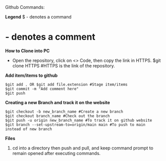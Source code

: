 Github Commands:

**Legend**
$ - denotes a command
# - denotes a comment

**How to Clone into PC**
- Open the repository, click on <> Code, then copy the link in HTTPS.
$git clone HTTPS #HTTPS is the link of the repository.

**Add item/items to github**
```
$git add . OR $git add file.extension #Stage item/items 
$git commit -m "Add comment here"
$git push
```

**Creating a new Branch and track it on the website**
```
$git checkout -b new_branch_name #Create a new branch
$git checkout branch_name #Check out the branch
$git push -u origin new_branch_name #To track it on github website
$git branch --set-upstream-to=origin/main main #To push to main instead of new branch
```

**Files**
1. cd into a directory then push and pull, and keep command prompt to remain opened after executing commands.

